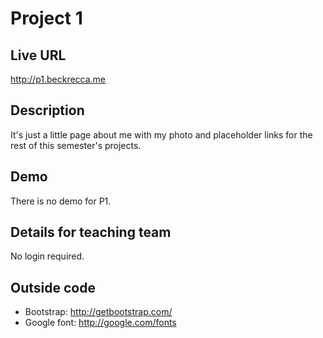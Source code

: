 # Project 1

## Live URL
<http://p1.beckrecca.me>

## Description
It's just a little page about me with my photo and placeholder links for the rest of this semester's projects.

## Demo
There is no demo for P1.

## Details for teaching team
No login required.

## Outside code
* Bootstrap: http://getbootstrap.com/
* Google font: http://google.com/fonts